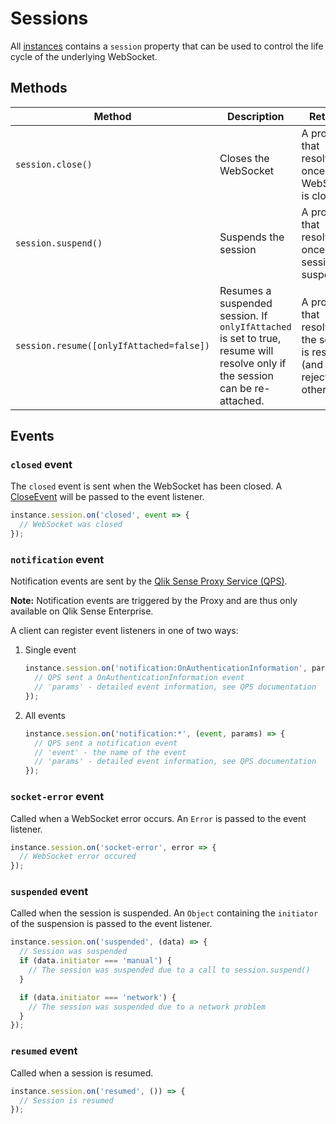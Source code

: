# Sessions

All [instances](instances.md) contains a `session` property that can be used to control the life cycle of the underlying WebSocket.

## Methods

| Method | Description | Returns |
|--------|-------------|---------|
`session.close()` | Closes the WebSocket | A promise that resolves once the WebSocket is closed |
`session.suspend()` | Suspends the session | A promise that resolves once the session is suspended |
`session.resume([onlyIfAttached=false])` | Resumes a suspended session. If `onlyIfAttached` is set to true, resume will resolve only if the session can be re-attached. | A promise that resolves if the session is resumed (and rejects otherwise) |

## Events

### `closed` event

The `closed` event is sent when the WebSocket has been closed. A [CloseEvent](https://developer.mozilla.org/en-US/docs/Web/API/CloseEvent) will be passed to the event listener.

```javascript
instance.session.on('closed', event => {
  // WebSocket was closed
});
```

### `notification` event

Notification events are sent by the [Qlik Sense Proxy Service (QPS)](https://help.qlik.com/en-US/sense-developer/Subsystems/ProxyServiceAPI/Content/ProxyServiceAPI/ProxyServiceAPI-Msgs-Proxy-Clients.htm).

**Note:** Notification events are triggered by the Proxy and are thus only available on Qlik Sense Enterprise.

A client can register event listeners in one of two ways:

1. Single event

   ```javascript
   instance.session.on('notification:OnAuthenticationInformation', params => {
     // QPS sent a OnAuthenticationInformation event
     // 'params' - detailed event information, see QPS documentation
   });
   ```

2. All events

   ```javascript
   instance.session.on('notification:*', (event, params) => {
     // QPS sent a notification event
     // 'event' - the name of the event
     // 'params' - detailed event information, see QPS documentation
   });
   ```

### `socket-error` event

Called when a WebSocket error occurs. An `Error` is passed to the event listener.

```javascript
instance.session.on('socket-error', error => {
  // WebSocket error occured
});
```

### `suspended` event

Called when the session is suspended. An `Object` containing the `initiator` of the suspension is passed to the event listener.

```javascript
instance.session.on('suspended', (data) => {
  // Session was suspended
  if (data.initiator === 'manual') {
    // The session was suspended due to a call to session.suspend()
  }

  if (data.initiator === 'network') {
    // The session was suspended due to a network problem
  }
});
```

### `resumed` event

Called when a session is resumed.

```javascript
instance.session.on('resumed', ()) => {
  // Session is resumed
});
```


